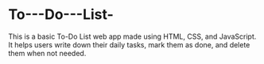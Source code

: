 # To---Do---List-
This is a basic To-Do List web app made using HTML, CSS, and JavaScript.  It helps users write down their daily tasks, mark them as done, and delete them when not needed.
